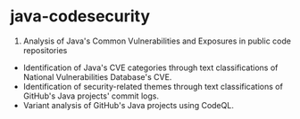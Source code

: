 # java-codesecurity
1. Analysis of Java's Common Vulnerabilities and Exposures in public code repositories
* Identification of Java's CVE categories through text classifications of National Vulnerabilities Database's CVE.
* Identification of security-related themes through text classifications of GitHub's Java projects' commit logs.
* Variant analysis of GitHub's Java projects using CodeQL.
